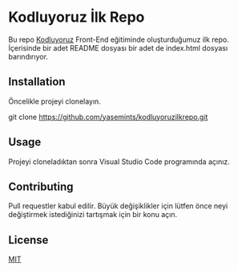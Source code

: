 # Kodluyoruz İlk Repo

Bu repo [Kodluyoruz](https://www.kodluyoruz.com) Front-End eğitiminde oluşturduğumuz ilk repo. İçerisinde bir adet README dosyası
bir adet de index.html dosyası barındırıyor.

## Installation

Öncelikle projeyi clonelayın.

git clone https://github.com/yasemints/kodluyoruzilkrepo.git

## Usage

Projeyi cloneladıktan sonra Visual Studio Code programında açınız.

## Contributing

Pull requestler kabul edilir. Büyük değişiklikler için lütfen önce neyi değiştirmek istediğinizi tartışmak için bir konu açın.

## License

[MIT](http://daringfireball.net/)

